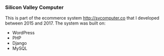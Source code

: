 ### Silicon Valley Computer

This is part of the ecommerce system http://svcomputer.co that I developed between 2015 and 2017. The system was built on:
* WordPress
* PHP
* Django
* MySQL
